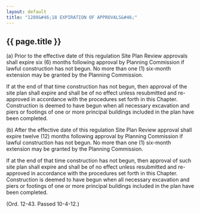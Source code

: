 ```yaml
---
layout: default 
title: "1280&#46;18 EXPIRATION OF APPROVALS&#46;"
---
```


{{ page.title }}
----------------

​(a) Prior to the effective date of this regulation Site Plan Review
approvals shall expire six (6) months following approval by Planning
Commission if lawful construction has not begun. No more than one (1)
six-month extension may be granted by the Planning Commission.

If at the end of that time construction has not begun, then approval of
the site plan shall expire and shall be of no effect unless resubmitted
and re-approved in accordance with the procedures set forth in this
Chapter. Construction is deemed to have begun when all necessary
excavation and piers or footings of one or more principal buildings
included in the plan have been completed.

​(b) After the effective date of this regulation Site Plan Review
approval shall expire twelve (12) months following approval by Planning
Commission if lawful construction has not begun. No more than one (1)
six-month extension may be granted by the Planning Commission.

If at the end of that time construction has not begun, then approval of
such site plan shall expire and shall be of no effect unless resubmitted
and re-approved in accordance with the procedures set forth in this
Chapter. Construction is deemed to have begun when all necessary
excavation and piers or footings of one or more principal buildings
included in the plan have been completed.

(Ord. 12-43. Passed 10-4-12.)

